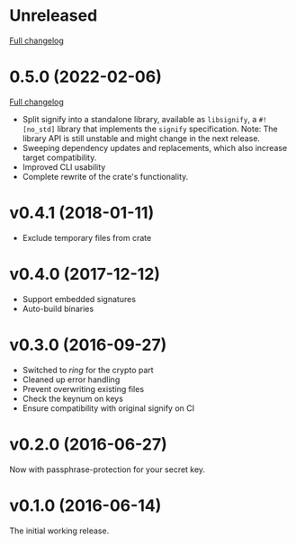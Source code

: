 # Unreleased

[Full changelog](https://github.com/badboy/signify-rs/compare/v0.5.0...main)

# 0.5.0 (2022-02-06)

[Full changelog](https://github.com/badboy/signify-rs/compare/v0.4.1...v0.5.0)

* Split signify into a standalone library, available as `libsignify`, a `#![no_std]` library that implements the `signify` specification.
  Note: The library API is still unstable and might change in the next release.
* Sweeping dependency updates and replacements, which also increase target compatibility.
* Improved CLI usability
* Complete rewrite of the crate's functionality.

# v0.4.1 (2018-01-11)

* Exclude temporary files from crate

# v0.4.0 (2017-12-12)

* Support embedded signatures
* Auto-build binaries

# v0.3.0 (2016-09-27)

* Switched to *ring* for the crypto part
* Cleaned up error handling
* Prevent overwriting existing files
* Check the keynum on keys
* Ensure compatibility with original signify on CI

# v0.2.0 (2016-06-27)

Now with passphrase-protection for your secret key.

# v0.1.0 (2016-06-14)

The initial working release.
